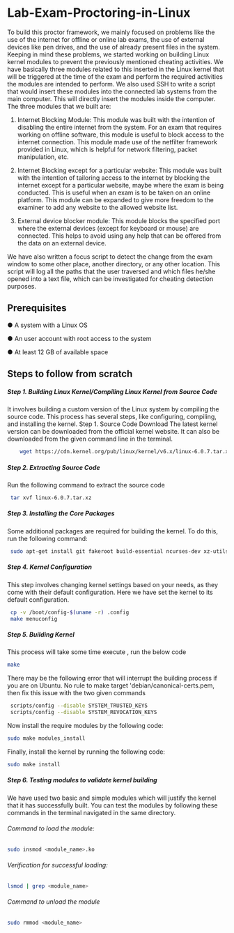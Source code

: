 # Lab-Exam-Proctoring-in-Linux
To build this proctor framework, we mainly focused on problems like the use of the internet for
offline or online lab exams, the use of external devices like pen drives, and the use of already
present files in the system. Keeping in mind these problems, we started working on building
Linux kernel modules to prevent the previously mentioned cheating activities. We have basically
three modules related to this inserted in the Linux kernel that will be triggered at the time of the
exam and perform the required activities the modules are intended to perform. We also used SSH
to write a script that would insert these modules into the connected lab systems from the main
computer. This will directly insert the modules inside the computer. The three modules that we
built are:

 1. Internet Blocking Module: This module was built with the intention of disabling the
     entire internet from the system. For an exam that requires working on offline software,
     this module is useful to block access to the internet connection. This module made use of
     the netfilter framework provided in Linux, which is helpful for network filtering, packet
     manipulation, etc.
     
  2. Internet Blocking except for a particular website: This module was built with the
     intention of tailoring access to the internet by blocking the internet except for a particular
     website, maybe where the exam is being conducted. This is useful when an exam is to be
     taken on an online platform. This module can be expanded to give more freedom to the
     examiner to add any website to the allowed website list.
     
  3. External device blocker module: This module blocks the specified port where the external
     devices (except for keyboard or mouse) are connected. This helps to avoid using any
     help that can be offered from the data on an external device.
     
We have also written a focus script to detect the change from the exam window to some other
place, another directory, or any other location. This script will log all the paths that the user
traversed and which files he/she opened into a text file, which can be investigated for cheating
detection purposes.


## Prerequisites
● A system with a Linux OS

● An user account with root access to the system

● At least 12 GB of available space



## Steps to follow from scratch
##### Step 1. Building Linux Kernel/Compiling Linux Kernel from Source Code
 It involves building a custom version of the Linux system by compiling the source code. This
process has several steps, like configuring, compiling, and installing the kernel.
Step 1. Source Code Download
The latest kernel version can be downloaded from the official kernel website. It can also be
downloaded from the given command line in the terminal.

 ```bash
     wget https://cdn.kernel.org/pub/linux/kernel/v6.x/linux-6.0.7.tar.xz
```

##### Step 2. Extracting Source Code
Run the following command to extract the source code
  ```bash
   tar xvf linux-6.0.7.tar.xz
```

##### Step 3. Installing the Core Packages
Some additional packages are required for building the kernel. To do this, run the
following command:
```bash
 sudo apt-get install git fakeroot build-essential ncurses-dev xz-utils libssl-dev bc flex libelf-dev bison
```

##### Step 4. Kernel Configuration
This step involves changing kernel settings based on your needs, as they come with their default
configuration. Here we have set the kernel to its default configuration.
```bash
 cp -v /boot/config-$(uname -r) .config
 make menuconfig
```

##### Step 5. Building Kernel
This process will take some time execute , run the below code
```bash
make
```
There may be the following error that will interrupt the building process if you are on Ubuntu.
No rule to make target 'debian/canonical-certs.pem, then fix this issue with the two given commands
```bash
 scripts/config --disable SYSTEM_TRUSTED_KEYS
 scripts/config --disable SYSTEM_REVOCATION_KEYS
```
Now install the require modules by the following code:
```bash
sudo make modules_install
```
Finally, install the kernel by running the following code:
```bash
sudo make install
```

##### Step 6. Testing modules to validate kernel building
We have used two basic and simple modules which will justify the kernel that it has successfully
built.
You can test the modules by following these commands in the terminal navigated in the same
directory.

###### Command to load the module:
```bash
sudo insmod <module_name>.ko
```

###### Verification for successful loading:
```bash
lsmod | grep <module_name>
```


###### Command to unload the module
```bash
sudo rmmod <module_name>
```
